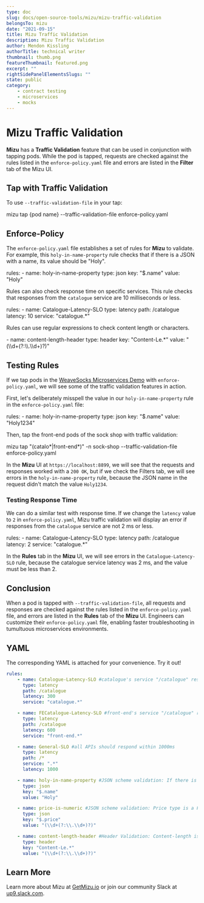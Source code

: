 ```yaml
---
type: doc
slug: docs/open-source-tools/mizu/mizu-traffic-validation
belongsTo: mizu
date: "2021-09-15"
title: Mizu Traffic Validation
description: Mizu Traffic Validation
author: Mendon Kissling
authorTitle: technical writer
thumbnail: thumb.png
featureThumbnail: featured.png
excerpt: ""
rightSidePanelElementsSlugs: ""
state: public
category:
    - contract testing
    - microservices
    - mocks
---
```


# Mizu Traffic Validation

**Mizu** has a **Traffic Validation** feature that can be used in conjunction with tapping pods. While the pod is tapped, requests are checked against the rules listed in the `enforce-policy.yaml` file and errors are listed in the **Filter** tab of the Mizu UI.

## Tap with Traffic Validation

To use `--traffic-validation-file` in your tap:

<syntaxhighlighter>mizu tap {pod name} --traffic-validation-file enforce-policy.yaml</syntaxhighlighter>

## Enforce-Policy

The `enforce-policy.yaml` file establishes a set of rules for **Mizu** to validate. For example, this `holy-in-name-property` rule checks that if there is a JSON with a name, its value should be "Holy".

<syntaxhighlighter>
rules:
    - name: holy-in-name-property
      type: json
      key: "$.name"
      value: "Holy"
</syntaxhighlighter>

Rules can also check response time on specific services. This rule checks that responses from the `catalogue` service are 10 milliseconds or less.

<syntaxhighlighter>
rules:
    - name: Catalogue-Latency-SLO
      type: latency
      path: /catalogue
      latency: 10
      service: "catalogue.*"
</syntaxhighlighter>

Rules can use regular expressions to check content length or characters.

<syntaxhighlighter>
- name: content-length-header
  type: header
  key: "Content-Le.*"
  value: "(\\d+(?:\\.\\d+)?)"
</syntaxhighlighter>

## Testing Rules

If we tap pods in the [WeaveSocks Microservices Demo](https://microservices-demo.github.io/) with `enforce-policy.yaml`, we will see some of the traffic validation features in action.

First, let's deliberately misspell the value in our `holy-in-name-property` rule in the `enforce-policy.yaml` file:

<syntaxhighlighter>
rules:
    - name: holy-in-name-property
      type: json
      key: "$.name"
      value: "Holy1234"
</syntaxhighlighter>

Then, tap the front-end pods of the sock shop with traffic validation:

<syntaxhighlighter>
mizu tap "(catalo*|front-end*)" -n sock-shop --traffic-validation-file enforce-policy.yaml
</syntaxhighlighter>

In the **Mizu** UI at `https://localhost:8899`, we will see that the requests and responses worked with a `200 OK`, but if we check the Filters tab, we will see errors in the `holy-in-name-property` rule, because the JSON name in the request didn't match the value `Holy1234`.

### Testing Response Time

We can do a similar test with response time. If we change the `latency` value to `2` in `enforce-policy.yaml`, Mizu traffic validation will display an error if responses from the `catalogue` service are not 2 ms or less.

<syntaxhighlighter>
rules:
    - name: Catalogue-Latency-SLO
      type: latency
      path: /catalogue
      latency: 2
      service: "catalogue.*"
</syntaxhighlighter>

In the **Rules** tab in the **Mizu** UI, we will see errors in the `Catalogue-Latency-SLO` rule, because the catalogue service latency was 2 ms, and the value must be less than 2.

## Conclusion

When a pod is tapped with `--traffic-validation-file`, all requests and responses are checked against the rules listed in the `enforce-policy.yaml` file, and errors are listed in the **Rules** tab of the **Mizu** UI. Engineers can customize their `enforce-policy.yaml` file, enabling faster troubleshooting in tumultuous microservices environments.

## YAML

The corresponding YAML is attached for your convenience. Try it out!

<responsivewrapper>

```yaml
rules:
    - name: Catalogue-Latency-SLO #catalogue's service "/catalogue" response time < 300
      type: latency
      path: /catalogue
      latency: 300
      service: "catalogue.*"

    - name: FECatalogue-Latency-SLO #front-end's service "/catalogue" response time < 600m
      type: latency
      path: /catalogue
      latency: 600
      service: "front-end.*"

    - name: General-SLO #all APIs should respond within 1000ms
      type: latency
      path: /*
      service: ".*"
      latency: 1000

    - name: holy-in-name-property #JSON scheme validation: If there is a Name it should be Holy
      type: json
      key: "$.name"
      value: "Holy"

    - name: price-is-numeric #JSON scheme validation: Price type is a Float
      type: json
      key: "$.price"
      value: "(\\d+(?:\\.\\d+)?)"

    - name: content-length-header #Header Validation: Content-length is valid
      type: header
      key: "Content-Le.*"
      value: "(\\d+(?:\\.\\d+)?)"
```

</responsivewrapper>

## Learn More

Learn more about Mizu at [GetMizu.io](http://getmizu.io/) or join our community Slack at [up9.slack.com](https://join.slack.com/t/up9/shared_invite/zt-tfjnduli-QzlR8VV4Z1w3YnPIAJfhlQ).
